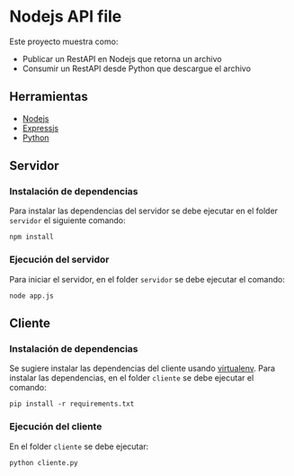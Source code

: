 # Nodejs API file

Este proyecto muestra como:

- Publicar un RestAPI en Nodejs que retorna un archivo
- Consumir un RestAPI desde Python que descargue el archivo

## Herramientas
- [Nodejs](htthttps://nodejs.org/)
- [Expressjs](https://expressjs.com/)
- [Python](https://www.python.org/)

## Servidor

### Instalación de dependencias
Para instalar las dependencias del servidor se debe ejecutar en el folder `servidor` el siguiente comando:
~~~console
npm install
~~~~

### Ejecución del servidor
Para iniciar el servidor, en el folder `servidor` se debe ejecutar el comando:
~~~console
node app.js
~~~ 

## Cliente

### Instalación de dependencias

Se sugiere instalar las dependencias del cliente usando [virtualenv](https://virtualenv.pypa.io/en/latest/).
Para instalar las dependencias, en el folder `cliente` se debe ejecutar el comando:

~~~console
pip install -r requirements.txt
~~~~

### Ejecución del cliente

En el folder `cliente` se debe ejecutar:
~~~console
python cliente.py
~~~